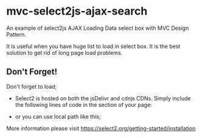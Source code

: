 # mvc-select2js-ajax-search

An example of select2js AJAX Loading Data select box with MVC Design Pattern.

It is useful when you have huge list to load in select box. It is the best solution to get rid of long page load problems.

## Don't Forget!

Don't forget to load;

* Select2 is hosted on both the jsDelivr and cdnjs CDNs. Simply include the following lines of code in the <head> section of your page:

<link href="https://cdn.jsdelivr.net/npm/select2@4.1.0-rc.0/dist/css/select2.min.css" rel="stylesheet" />
<script src="https://cdn.jsdelivr.net/npm/select2@4.1.0-rc.0/dist/js/select2.min.js"></script>

* or you can use local path like this;

<link href="path/to/select2.min.css" rel="stylesheet" />
<script src="path/to/select2.min.js"></script>

More information please visit https://select2.org/getting-started/installation
